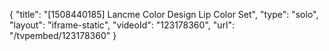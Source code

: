 {
    "title": "[1508440185] Lancme Color Design Lip Color Set",
    "type": "solo",
    "layout": "iframe-static",
    "videoId": "123178360",
    "url": "\/tvpembed\/123178360"
}